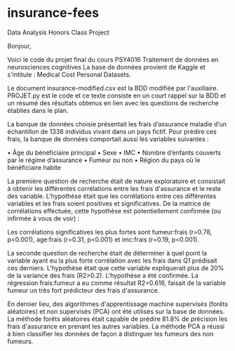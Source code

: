 # insurance-fees
Data Analysis Honors Class Project 

Bonjour,

Voici le code du projet final du cours PSY4016 Traitement de données en neurosciences cognitives
La base de données provient de Kaggle et s'intitule : Medical Cost Personal Datasets.

Le document insurance-modified.csv est la BDD modifiée par l'auxiliaire. PROJET.py est le code et ce texte consiste en un court rappel sur la BDD et un résumé des résultats obtenus en lien avec les questions de recherche établies dans le plan.

La banque de données choisie présentait les frais d’assurance maladie d’un échantillon de 1338 individus vivant dans un pays fictif. Pour prédire ces frais, la banque de données comportait aussi les variables suivantes : 

•	Âge du bénéficiaire principal
•	Sexe
•	IMC
•	Nombre d’enfants couverts par le régime d’assurance
•	Fumeur ou non
•	Région du pays où le bénéficiaire habite

La première question de recherche était de nature exploratoire et consistait à obtenir les différentes corrélations entre les frais d'assurance et le reste des variable. L'hypothèse était que les corrélations entre ces différentes variables et les frais soient positives et significatives.
De la matrice de corrélations effectuée, cette hypothèse est potentiellement confirmée (ou infirmée à vous de voir) :

  Les corrélations significatives les plus fortes sont fumeur:frais (r=0.78, p<0.001), age:frais (r=0.31, p<0.001) et imc:frais (r=0.19, p<0.001).

La seconde question de recherche était de déterminer à quel point la variable ayant eu la plus forte corrélation avec les frais dans Q1 prédisait ces derniers. L'hypothèse était que cette variable expliquerait plus de 20% de la variance des frais (R2>0.2). L'hypothèse a été confirmée. La régression frais:fumeur a eu comme résultat R2=0.616, faisait de la variable fumeur un très fort prédicteur des frais d'assurance.

En dernier lieu, des algorithmes d'apprentissage machine supervisés (forêts aléatoires) et non supervisés (PCA) ont été utilisés sur la base de données. La méthode forêts aléatoires était capable de prédire 81.8% de précision les frais d'assurance en prenant les autres variables. La méthode PCA a réussi à bien classifier les données de façon à distinguer les fumeurs des non fumeurs.
